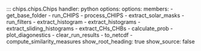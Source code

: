 <!-- 
Author(s): Shibaji Chakraborty

Disclaimer:
pyCHIPS is under the MIT license found in the root directory LICENSE.md 
Everyone is permitted to copy and distribute verbatim copies of this license 
document.

This version of the MIT Public License incorporates the terms
and conditions of MIT General Public License.
-->

::: chips.chips.Chips
    handler: python
    options:
    options:
      members:
        - get_base_folder
        - run_CHIPS
        - process_CHIPS
        - extract_solar_masks
        - run_filters
        - extract_histogram
        - extract_histograms
        - extract_sliding_histograms
        - extract_CHs_CHBs
        - calculate_prob
        - plot_diagonestics
        - clear_run_results
        - to_netcdf
        - compute_similarity_measures
      show_root_heading: true
      show_source: false
